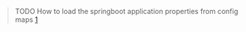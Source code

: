 > TODO How to load the springboot application properties from config maps [1]

[1]: https://developers.redhat.com/blog/2017/10/03/configuring-spring-boot-kubernetes-configmap/